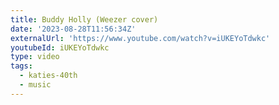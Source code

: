 ```yaml
---
title: Buddy Holly (Weezer cover)
date: '2023-08-28T11:56:34Z'
externalUrl: 'https://www.youtube.com/watch?v=iUKEYoTdwkc'
youtubeId: iUKEYoTdwkc
type: video
tags:
  - katies-40th
  - music
---
```


